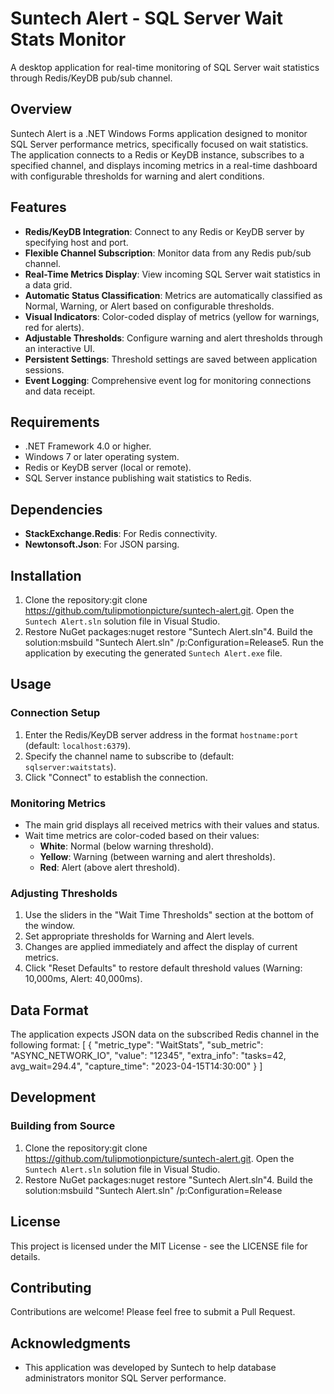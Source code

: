 ﻿# Suntech Alert - SQL Server Wait Stats Monitor

A desktop application for real-time monitoring of SQL Server wait statistics through Redis/KeyDB pub/sub channel.

## Overview

Suntech Alert is a .NET Windows Forms application designed to monitor SQL Server performance metrics, specifically focused on wait statistics. The application connects to a Redis or KeyDB instance, subscribes to a specified channel, and displays incoming metrics in a real-time dashboard with configurable thresholds for warning and alert conditions.

## Features

- **Redis/KeyDB Integration**: Connect to any Redis or KeyDB server by specifying host and port.
- **Flexible Channel Subscription**: Monitor data from any Redis pub/sub channel.
- **Real-Time Metrics Display**: View incoming SQL Server wait statistics in a data grid.
- **Automatic Status Classification**: Metrics are automatically classified as Normal, Warning, or Alert based on configurable thresholds.
- **Visual Indicators**: Color-coded display of metrics (yellow for warnings, red for alerts).
- **Adjustable Thresholds**: Configure warning and alert thresholds through an interactive UI.
- **Persistent Settings**: Threshold settings are saved between application sessions.
- **Event Logging**: Comprehensive event log for monitoring connections and data receipt.

## Requirements

- .NET Framework 4.0 or higher.
- Windows 7 or later operating system.
- Redis or KeyDB server (local or remote).
- SQL Server instance publishing wait statistics to Redis.

## Dependencies

- **StackExchange.Redis**: For Redis connectivity.
- **Newtonsoft.Json**: For JSON parsing.

## Installation

1. Clone the repository:git clone https://github.com/tulipmotionpicture/suntech-alert.git. Open the `Suntech Alert.sln` solution file in Visual Studio.
3. Restore NuGet packages:nuget restore "Suntech Alert.sln"4. Build the solution:msbuild "Suntech Alert.sln" /p:Configuration=Release5. Run the application by executing the generated `Suntech Alert.exe` file.

## Usage

### Connection Setup

1. Enter the Redis/KeyDB server address in the format `hostname:port` (default: `localhost:6379`).
2. Specify the channel name to subscribe to (default: `sqlserver:waitstats`).
3. Click "Connect" to establish the connection.

### Monitoring Metrics

- The main grid displays all received metrics with their values and status.
- Wait time metrics are color-coded based on their values:
  - **White**: Normal (below warning threshold).
  - **Yellow**: Warning (between warning and alert thresholds).
  - **Red**: Alert (above alert threshold).

### Adjusting Thresholds

1. Use the sliders in the "Wait Time Thresholds" section at the bottom of the window.
2. Set appropriate thresholds for Warning and Alert levels.
3. Changes are applied immediately and affect the display of current metrics.
4. Click "Reset Defaults" to restore default threshold values (Warning: 10,000ms, Alert: 40,000ms).

## Data Format

The application expects JSON data on the subscribed Redis channel in the following format:
[
  {
    "metric_type": "WaitStats",
    "sub_metric": "ASYNC_NETWORK_IO",
    "value": "12345",
    "extra_info": "tasks=42, avg_wait=294.4",
    "capture_time": "2023-04-15T14:30:00"
  }
]
## Development

### Building from Source

1. Clone the repository:git clone https://github.com/tulipmotionpicture/suntech-alert.git. Open the `Suntech Alert.sln` solution file in Visual Studio.
3. Restore NuGet packages:nuget restore "Suntech Alert.sln"4. Build the solution:msbuild "Suntech Alert.sln" /p:Configuration=Release
## License

This project is licensed under the MIT License - see the LICENSE file for details.

## Contributing

Contributions are welcome! Please feel free to submit a Pull Request.

## Acknowledgments

- This application was developed by Suntech to help database administrators monitor SQL Server performance.
